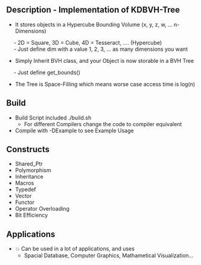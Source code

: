 ## Description - Implementation of KDBVH-Tree

- It stores objects in a Hypercube Bounding Volume (x, y, z, w, ... n-Dimensions)  

&nbsp;&nbsp;&nbsp;&nbsp;&nbsp;- 2D = Square, 3D = Cube, 4D = Tesseract, .... (Hypercube)  
&nbsp;&nbsp;&nbsp;&nbsp;&nbsp;- Just define dim with a value 1, 2, 3, ... as many dimensions you want

- Simply Inherit BVH class, and your Object is now storable in a BVH Tree  

&nbsp;&nbsp;&nbsp;&nbsp;&nbsp;- Just define get_bounds()  

- The Tree is Space-Filling which means worse case access time is log(n)  

## Build

- Build Script included ./build.sh
  - For different Compilers change the code to compiler equivalent
- Compile with -DExample to see Example Usage

## Constructs
- Shared_Ptr
- Polymorphism
- Inheritance
- Macros
- Typedef
- Vector
- Functor
- Operator Overloading
- Bit Efficiency
      
## Applications 
- :collision: Can be used in a lot of applications, and uses
  - Spacial Database, Computer Graphics, Mathametical Visualization...
